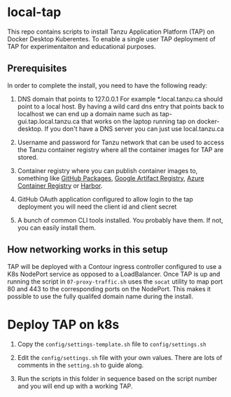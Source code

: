 # local-tap
This repo contains scripts to install Tanzu Application Platform (TAP) on 
Docker Desktop Kuberentes. To enable a single user TAP deployment of TAP
for experimentaiton and educational purposes. 

## Prerequisites

In order to complete the install, you need to have the following ready:

1. DNS domain that points to 127.0.0.1 For example *.local.tanzu.ca should
   point to a local host. By having a wild card dns entry that points back 
   to localhost we can end up a domain name such as tap-gui.tap.local.tanzu.ca
   that works on the laptop running tap on docker-desktop. If you don't have 
   a DNS server you can just use local.tanzu.ca

2. Username and password for Tanzu network that can be used to access the Tanzu
   container registry where all the container images for TAP are stored.

3. Container registry where you can publish container images to, something like
   [GitHub Packages](ghcr.io), [Google Artifact Registry](https://cloud.google.com/artifact-registry),
   [Azure Container Registry](https://azure.microsoft.com/en-us/products/container-registry)
   or [Harbor](https://goharbor.io/).

5. GitHub OAuth application configured to allow login to the tap deployment you
   will need the client id and client secret 

6. A bunch of common CLI tools installed. You probably have them. If not, you can 
   easily install them. 

## How networking works in this setup

TAP will be deployed with a Contour ingress controller configured to use a 
K8s NodePort service as opposed to a LoadBalancer. Once TAP is up and running
the script in `07-proxy-traffic.sh` uses the `socat` utility to map port 80
and 443 to the corresponding ports on the NodePort. This makes it possible to 
use the fully qualifed domain name during the install.

# Deploy TAP on k8s

1. Copy the `config/settings-template.sh` file to `config/settings.sh` 

2. Edit the `config/settings.sh` file with your own values. There are lots of 
   comments in the `setting.sh` to guide along.

3. Run the scripts in this folder in sequence based on the script number and 
   you will end up with a working TAP. 
